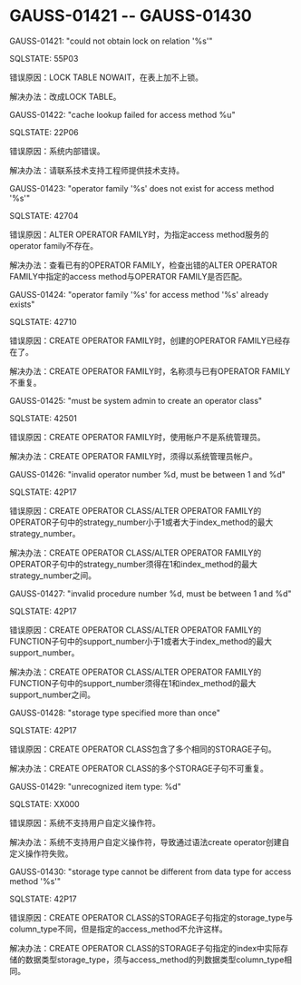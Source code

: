 # GAUSS-01421 -- GAUSS-01430

GAUSS-01421: "could not obtain lock on relation '%s'"

SQLSTATE: 55P03

错误原因：LOCK TABLE NOWAIT，在表上加不上锁。

解决办法：改成LOCK TABLE。

GAUSS-01422: "cache lookup failed for access method %u"

SQLSTATE: 22P06

错误原因：系统内部错误。

解决办法：请联系技术支持工程师提供技术支持。

GAUSS-01423: "operator family '%s' does not exist for access method '%s'"

SQLSTATE: 42704

错误原因：ALTER OPERATOR FAMILY时，为指定access method服务的operator family不存在。

解决办法：查看已有的OPERATOR FAMILY，检查出错的ALTER OPERATOR FAMILY中指定的access method与OPERATOR FAMILY是否匹配。

GAUSS-01424: "operator family '%s' for access method '%s' already exists"

SQLSTATE: 42710

错误原因：CREATE OPERATOR FAMILY时，创建的OPERATOR FAMILY已经存在了。

解决办法：CREATE OPERATOR FAMILY时，名称须与已有OPERATOR FAMILY不重复。

GAUSS-01425: "must be system admin to create an operator class"

SQLSTATE: 42501

错误原因：CREATE OPERATOR FAMILY时，使用帐户不是系统管理员。

解决办法：CREATE OPERATOR FAMILY时，须得以系统管理员帐户。

GAUSS-01426: "invalid operator number %d, must be between 1 and %d"

SQLSTATE: 42P17

错误原因：CREATE OPERATOR CLASS/ALTER OPERATOR FAMILY的OPERATOR子句中的strategy\_number小于1或者大于index\_method的最大strategy\_number。

解决办法：CREATE OPERATOR CLASS/ALTER OPERATOR FAMILY的OPERATOR子句中的strategy\_number须得在1和index\_method的最大strategy\_number之间。

GAUSS-01427: "invalid procedure number %d, must be between 1 and %d"

SQLSTATE: 42P17

错误原因：CREATE OPERATOR CLASS/ALTER OPERATOR FAMILY的FUNCTION子句中的support\_number小于1或者大于index\_method的最大support\_number。

解决办法：CREATE OPERATOR CLASS/ALTER OPERATOR FAMILY的FUNCTION子句中的support\_number须得在1和index\_method的最大support\_number之间。

GAUSS-01428: "storage type specified more than once"

SQLSTATE: 42P17

错误原因：CREATE OPERATOR CLASS包含了多个相同的STORAGE子句。

解决办法：CREATE OPERATOR CLASS的多个STORAGE子句不可重复。

GAUSS-01429: "unrecognized item type: %d"

SQLSTATE: XX000

错误原因：系统不支持用户自定义操作符。

解决办法：系统不支持用户自定义操作符，导致通过语法create operator创建自定义操作符失败。

GAUSS-01430: "storage type cannot be different from data type for access method '%s'"

SQLSTATE: 42P17

错误原因：CREATE OPERATOR CLASS的STORAGE子句指定的storage\_type与column\_type不同，但是指定的access\_method不允许这样。

解决办法：CREATE OPERATOR CLASS的STORAGE子句指定的index中实际存储的数据类型storage\_type，须与access\_method的列数据类型column\_type相同。
